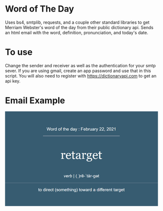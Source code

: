 # Word of The Day
Uses bs4, smtplib, requests, and a couple other standard libraries to get Merriam Webster's word of the day from their public dictionary api. Sends an html email with the word, definition, pronunciation, and today's date.

# To use
Change the sender and receiver as well as the authentication for your smtp sever.
If you are using gmail, create an app password and use that in this script.
You will also need to register with https://dictionaryapi.com to get an api key.

# Email Example
![Email Image](wod_email_example.PNG)
